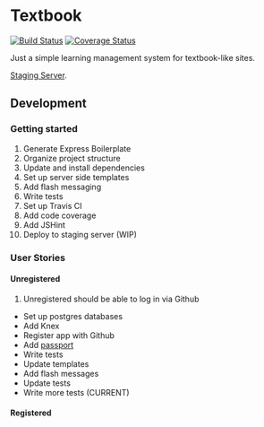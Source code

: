 # Textbook

[![Build Status](https://travis-ci.org/mjhea0/textbook.svg?branch=master)](https://travis-ci.org/mjhea0/textbook)
[![Coverage Status](https://coveralls.io/repos/github/mjhea0/textbook/badge.svg?branch=master)](https://coveralls.io/github/mjhea0/textbook?branch=master)

Just a simple learning management system for textbook-like sites.

[Staging Server](http://textbook-lms.herokuapp.com/).

## Development

### Getting started

1. Generate Express Boilerplate
1. Organize project structure
1. Update and install dependencies
1. Set up server side templates
1. Add flash messaging
1. Write tests
1. Set up Travis CI
1. Add code coverage
1. Add JSHint
1. Deploy to staging server (WIP)

### User Stories

#### Unregistered

1. Unregistered should be able to log in via Github
  - Set up postgres databases
  - Add Knex
  - Register app with Github
  - Add [passport](https://github.com/jaredhanson/passport-github)
  - Write tests
  - Update templates
  - Add flash messages
  - Update tests
  - Write more tests (CURRENT)

#### Registered
